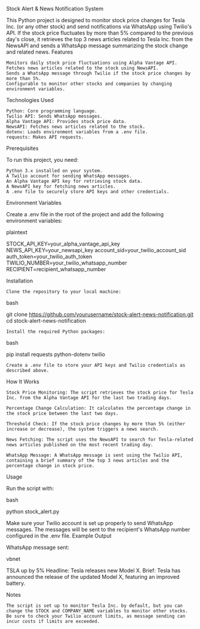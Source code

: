 Stock Alert & News Notification System

This Python project is designed to monitor stock price changes for Tesla Inc. (or any other stock) and send notifications via WhatsApp using Twilio's API. If the stock price fluctuates by more than 5% compared to the previous day's close, it retrieves the top 3 news articles related to Tesla Inc. from the NewsAPI and sends a WhatsApp message summarizing the stock change and related news.
Features

    Monitors daily stock price fluctuations using Alpha Vantage API.
    Fetches news articles related to the stock using NewsAPI.
    Sends a WhatsApp message through Twilio if the stock price changes by more than 5%.
    Configurable to monitor other stocks and companies by changing environment variables.

Technologies Used

    Python: Core programming language.
    Twilio API: Sends WhatsApp messages.
    Alpha Vantage API: Provides stock price data.
    NewsAPI: Fetches news articles related to the stock.
    dotenv: Loads environment variables from a .env file.
    requests: Makes API requests.

Prerequisites

To run this project, you need:

    Python 3.x installed on your system.
    A Twilio account for sending WhatsApp messages.
    An Alpha Vantage API key for retrieving stock data.
    A NewsAPI key for fetching news articles.
    A .env file to securely store API keys and other credentials.

Environment Variables

Create a .env file in the root of the project and add the following environment variables:

plaintext

STOCK_API_KEY=your_alpha_vantage_api_key
NEWS_API_KEY=your_newsapi_key
account_sid=your_twilio_account_sid
auth_token=your_twilio_auth_token
TWILIO_NUMBER=your_twilio_whatsapp_number
RECIPIENT=recipient_whatsapp_number

Installation

    Clone the repository to your local machine:

bash

git clone https://github.com/yourusername/stock-alert-news-notification.git
cd stock-alert-news-notification

    Install the required Python packages:

bash

pip install requests python-dotenv twilio

    Create a .env file to store your API keys and Twilio credentials as described above.

How It Works

    Stock Price Monitoring: The script retrieves the stock price for Tesla Inc. from the Alpha Vantage API for the last two trading days.

    Percentage Change Calculation: It calculates the percentage change in the stock price between the last two days.

    Threshold Check: If the stock price changes by more than 5% (either increase or decrease), the system triggers a news search.

    News Fetching: The script uses the NewsAPI to search for Tesla-related news articles published on the most recent trading day.

    WhatsApp Message: A WhatsApp message is sent using the Twilio API, containing a brief summary of the top 3 news articles and the percentage change in stock price.

Usage

Run the script with:

bash

python stock_alert.py

Make sure your Twilio account is set up properly to send WhatsApp messages. The messages will be sent to the recipient's WhatsApp number configured in the .env file.
Example Output

WhatsApp message sent:

vbnet

TSLA up by 5%
Headline: Tesla releases new Model X. 
Brief: Tesla has announced the release of the updated Model X, featuring an improved battery.

Notes

    The script is set up to monitor Tesla Inc. by default, but you can change the STOCK and COMPANY_NAME variables to monitor other stocks.
    Be sure to check your Twilio account limits, as message sending can incur costs if limits are exceeded.
